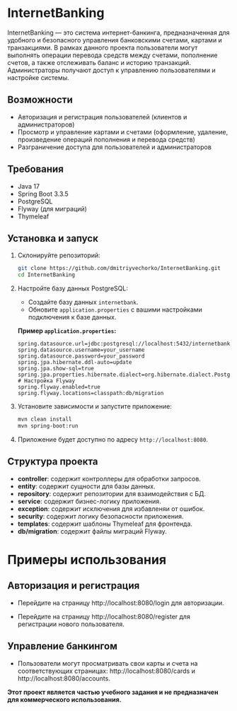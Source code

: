 # InternetBanking

InternetBanking — это система интернет-банкинга, предназначенная для удобного и безопасного управления банковскими счетами, картами и транзакциями. В рамках данного проекта пользователи могут выполнять операции перевода средств между счетами, пополнение счетов, а также отслеживать баланс и историю транзакций. Администраторы получают доступ к управлению пользователями и настройке системы.

## Возможности

- Авторизация и регистрация пользователей (клиентов и администраторов)
- Просмотр и управление картами и счетами (оформление, удаление, произведение операций пополнения и перевода средств)
- Разграничение доступа для пользователей и администраторов

## Требования

- Java 17 
- Spring Boot 3.3.5 
- PostgreSQL
- Flyway (для миграций) 
- Thymeleaf

## Установка и запуск

1. Склонируйте репозиторий:

    ```sh
    git clone https://github.com/dmitriyvechorko/InternetBanking.git
    cd InternetBanking
    ```

2. Настройте базу данных PostgreSQL:

    - Создайте базу данных `internetbank`.
    - Обновите `application.properties` с вашими настройками подключения к базе данных.

   **Пример `application.properties`:**

    ```properties
    spring.datasource.url=jdbc:postgresql://localhost:5432/internetbank
    spring.datasource.username=your_username
    spring.datasource.password=your_password
    spring.jpa.hibernate.ddl-auto=update
    spring.jpa.show-sql=true
    spring.jpa.properties.hibernate.dialect=org.hibernate.dialect.PostgreSQLDialect
   # Настройка Flyway 
   spring.flyway.enabled=true 
   spring.flyway.locations=classpath:db/migration
    ```

3. Установите зависимости и запустите приложение:

    ```sh
    mvn clean install
    mvn spring-boot:run
    ```

4. Приложение будет доступно по адресу `http://localhost:8080`.

## Структура проекта

- **controller**: содержит контроллеры для обработки запросов.
- **entity**: содержит сущности для базы данных.
- **repository**: содержит репозитории для взаимодействия с БД.
- **service**: содержит бизнес-логику приложения.
- **exception**: содержит исключения для избавленяи от ошибок.
- **security**: содержит логику безопасности приложения.
- **templates**: содержит шаблоны Thymeleaf для фронтенда.
- **db/migration**: содержит файлы миграций Flyway.

# Примеры использования

## Авторизация и регистрация

- Перейдите на страницу http://localhost:8080/login для авторизации.

- Перейдите на страницу http://localhost:8080/register для регистрации нового пользователя.

## Управление банкингом

- Пользователи могут просматривать свои карты и счета на соответствующих страницах: http://localhost:8080/cards и http://localhost:8080/accounts.



**Этот проект является частью учебного задания и не предназначен для коммерческого использования.**
